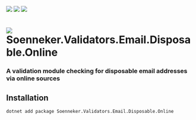 [![](https://img.shields.io/nuget/v/Soenneker.Validators.Email.Disposable.Online.svg?style=for-the-badge)](https://www.nuget.org/packages/Soenneker.Validators.Email.Disposable.Online/)
[![](https://img.shields.io/github/actions/workflow/status/soenneker/soenneker.validators.email.disposable.online/publish-package.yml?style=for-the-badge)](https://github.com/soenneker/soenneker.validators.email.disposable.online/actions/workflows/publish-package.yml)
[![](https://img.shields.io/nuget/dt/Soenneker.Validators.Email.Disposable.Online.svg?style=for-the-badge)](https://www.nuget.org/packages/Soenneker.Validators.Email.Disposable.Online/)

# ![](https://user-images.githubusercontent.com/4441470/224455560-91ed3ee7-f510-4041-a8d2-3fc093025112.png) Soenneker.Validators.Email.Disposable.Online
### A validation module checking for disposable email addresses via online sources

## Installation

```
dotnet add package Soenneker.Validators.Email.Disposable.Online
```
